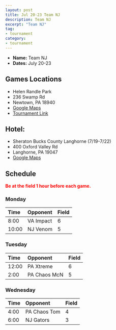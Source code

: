 ```yaml
---
layout: post
title: Jul 20-23 Team NJ
description: Team NJ
excerpt: "Team NJ"
tag:
- tournament
category:
- tournament
---
```

* **Name:** Team NJ
* **Dates:** July 20-23

## Games Locations
* Helen Randle Park
* 236 Swamp Rd
* Newtown, PA 18940
* [Google Maps](https://goo.gl/maps/aMFaibGYmezfACwd8)
* [Tournament Link](http://teamnjsoftball.com/summer-classic/)

## Hotel:
* Sheraton Bucks County Langhorne (7/19-7/22)
* 400 Oxford Valley Rd
* Langhorne, PA 19047
* [Google Maps](https://goo.gl/maps/hmy6XfNTHLqnECxT9)
  
## Schedule
**<span style="color:red">Be at the field 1 hour before each game.</span>**

### Monday

| Time     | Opponent       | Field |
|:---      |:---            |:---   |
| 8:00     | VA Impact      |6      |
| 10:00    | NJ Venom       |5      |

### Tuesday

| Time     | Opponent       | Field |
|:---      |:---            |:---   |
| 12:00    | PA Xtreme      |6      |
| 2:00     | PA Chaos McN   |5      |

### Wednesday

| Time     | Opponent       | Field |
|:---      |:---            |:---   |
| 4:00     | PA Chaos Tom   |4      |
| 6:00     | NJ Gators      |3     |
